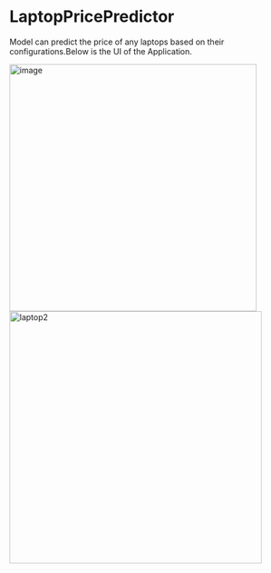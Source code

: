 # LaptopPricePredictor

Model can predict the price of any laptops based on their configurations.Below is the UI of the Application.


<img width="436" alt="image" src="https://user-images.githubusercontent.com/65019778/155895829-dc3cdb9a-ea9b-4753-8616-9d091ac1769e.png">
<img width="445" alt="laptop2" src="https://user-images.githubusercontent.com/65019778/155895786-332f23cb-d964-4703-8c42-76c6f74d7efe.png">
